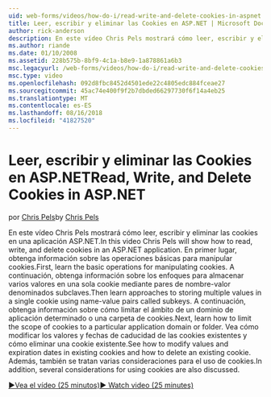 ```yaml
---
uid: web-forms/videos/how-do-i/read-write-and-delete-cookies-in-aspnet
title: Leer, escribir y eliminar las Cookies en ASP.NET | Microsoft Docs
author: rick-anderson
description: En este vídeo Chris Pels mostrará cómo leer, escribir y eliminar las cookies en una aplicación ASP.NET. En primer lugar, obtenga información sobre las operaciones básicas para manipular cooki...
ms.author: riande
ms.date: 01/10/2008
ms.assetid: 228b575b-8bf9-4c1a-b8e9-1a878861a6b3
msc.legacyurl: /web-forms/videos/how-do-i/read-write-and-delete-cookies-in-aspnet
msc.type: video
ms.openlocfilehash: 092d8fbc8452d4501ede22c4805edc884fceae27
ms.sourcegitcommit: 45ac74e400f9f2b7dbded66297730f6f14a4eb25
ms.translationtype: MT
ms.contentlocale: es-ES
ms.lasthandoff: 08/16/2018
ms.locfileid: "41827520"
---
```

<a name="read-write-and-delete-cookies-in-aspnet"></a><span data-ttu-id="4af65-104">Leer, escribir y eliminar las Cookies en ASP.NET</span><span class="sxs-lookup"><span data-stu-id="4af65-104">Read, Write, and Delete Cookies in ASP.NET</span></span>
====================
<span data-ttu-id="4af65-105">por [Chris Pels](https://twitter.com/chrispels)</span><span class="sxs-lookup"><span data-stu-id="4af65-105">by [Chris Pels](https://twitter.com/chrispels)</span></span>

<span data-ttu-id="4af65-106">En este vídeo Chris Pels mostrará cómo leer, escribir y eliminar las cookies en una aplicación ASP.NET.</span><span class="sxs-lookup"><span data-stu-id="4af65-106">In this video Chris Pels will show how to read, write, and delete cookies in an ASP.NET application.</span></span> <span data-ttu-id="4af65-107">En primer lugar, obtenga información sobre las operaciones básicas para manipular cookies.</span><span class="sxs-lookup"><span data-stu-id="4af65-107">First, learn the basic operations for manipulating cookies.</span></span> <span data-ttu-id="4af65-108">A continuación, obtenga información sobre los enfoques para almacenar varios valores en una sola cookie mediante pares de nombre-valor denominados subclaves.</span><span class="sxs-lookup"><span data-stu-id="4af65-108">Then learn approaches to storing multiple values in a single cookie using name-value pairs called subkeys.</span></span> <span data-ttu-id="4af65-109">A continuación, obtenga información sobre cómo limitar el ámbito de un dominio de aplicación determinado o una carpeta de cookies.</span><span class="sxs-lookup"><span data-stu-id="4af65-109">Next, learn how to limit the scope of cookies to a particular application domain or folder.</span></span> <span data-ttu-id="4af65-110">Vea cómo modificar los valores y fechas de caducidad de las cookies existentes y cómo eliminar una cookie existente.</span><span class="sxs-lookup"><span data-stu-id="4af65-110">See how to modify values and expiration dates in existing cookies and how to delete an existing cookie.</span></span> <span data-ttu-id="4af65-111">Además, también se tratan varias consideraciones para el uso de cookies.</span><span class="sxs-lookup"><span data-stu-id="4af65-111">In addition, several considerations for using cookies are also discussed.</span></span>

[<span data-ttu-id="4af65-112">&#9654;Vea el vídeo (25 minutos)</span><span class="sxs-lookup"><span data-stu-id="4af65-112">&#9654; Watch video (25 minutes)</span></span>](https://channel9.msdn.com/Blogs/ASP-NET-Site-Videos/read-write-and-delete-cookies-in-aspnet)
